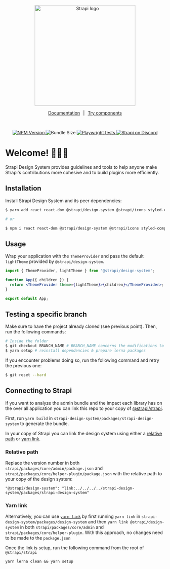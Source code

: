 <p align="center">
  <a href="https://strapi.io">
    <img src="./assets/logo.svg" width="318px" alt="Strapi logo" />
  </a>
</p>
<p align="center">
<a style='margin-right:10px' href="https://design-system.strapi.io/">Documentation</a>|<a style='margin-left:10px' href="https://design-system-git-main-strapijs.vercel.app/">Try components</a></p>
<br />

<p align="center">
  <a href="https://www.npmjs.org/package/@strapi/design-system">
    <img src="https://img.shields.io/npm/v/@strapi/design-system/latest.svg" alt="NPM Version" />
  </a>
    <img alt="Bundle Size" src="https://badgen.net/bundlephobia/minzip/@strapi/design-system"/>
  <a href="https://github.com/strapi/design-system/actions/workflows/playwright-ci.yml">
    <img src="https://github.com/strapi/design-system/actions/workflows/playwright-ci.yml/badge.svg" alt="Playwright tests" />
  </a>
  <a href="https://discord.strapi.io">
    <img src="https://img.shields.io/discord/811989166782021633?label=Discord" alt="Strapi on Discord" />
  </a>
</p>

# Welcome! 👋👋👋

Strapi Design System provides guidelines and tools to help anyone make Strapi's contributions more cohesive and to build
plugins more efficiently.

## Installation

Install Strapi Design System and its peer dependencies:

```sh
$ yarn add react react-dom @strapi/design-system @strapi/icons styled-components react-router-dom

# or

$ npm i react react-dom @strapi/design-system @strapi/icons styled-components react-router-dom
```

## Usage

Wrap your application with the `ThemeProvider` and pass the default `lightTheme` provided by `@strapi/design-system`.

```jsx
import { ThemeProvider, lightTheme } from '@strapi/design-system';

function App({ children }) {
  return <ThemeProvider theme={lightTheme}>{children}</ThemeProvider>;
}

export default App;
```

## Testing a specific branch

Make sure to have the project already cloned (see previous point). Then, run the following commands:

```sh
# Inside the folder
$ git checkout BRANCH_NAME # BRANCH_NAME concerns the modifications to tests
$ yarn setup # reinstall dependencies & prepare lerna packages
```

If you encounter problems doing so, run the following command and retry the previous one:

```sh
$ git reset --hard
```

## Connecting to Strapi

If you want to analyze the admin bundle and the impact each library has on the over all application you can link this repo to your copy of [@strapi/strapi](https://github.com/strapi/strapi).

First, run `yarn build` in `strapi-design-system/packages/strapi-design-system` to generate the bundle.

In your copy of Strapi you can link the design system using either a [relative path](#relative-path) or [yarn link](#yarn-link).

### Relative path

Replace the version number in both `strapi/packages/core/admin/package.json` and `strapi/packages/core/helper-plugin/package.json` with the relative path to your copy of the design system:

```
"@strapi/design-system": "link:../../../../strapi-design-system/packages/strapi-design-system"
```

### Yarn link

Alternatively, you can use [`yarn link`](https://classic.yarnpkg.com/lang/en/docs/cli/link/) by first running `yarn link` in `strapi-design-system/packages/design-system` and then `yarn link @strapi/design-system` in both `strapi/packages/core/admin` and `strapi/packages/core/helper-plugin`. With this approach, no changes need to be made to the `package.json`

Once the link is setup, run the following command from the root of `@strapi/strapi`

```
yarn lerna clean && yarn setup
```
